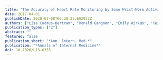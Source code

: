```yaml
---
title: "The Accuracy of Heart Rate Monitoring by Some Wrist-Worn Activity Trackers"
date: 2017-04-01
publishDate: 2020-02-08T06:30:32.692952Z
authors: ["Lisa Cadmus-Bertram", "Ronald Gangnon", "Emily Wirkus", "Keith Thraen-Borowski", "Jessica Gorzelitz-Liebhauser"]
publication_types: ["2"]
abstract: ""
featured: false
publication_short: "*Ann. Intern. Med.*"
publication: "*Annals of Internal Medicine*"
doi: 10.7326/L16-0353
---
```


